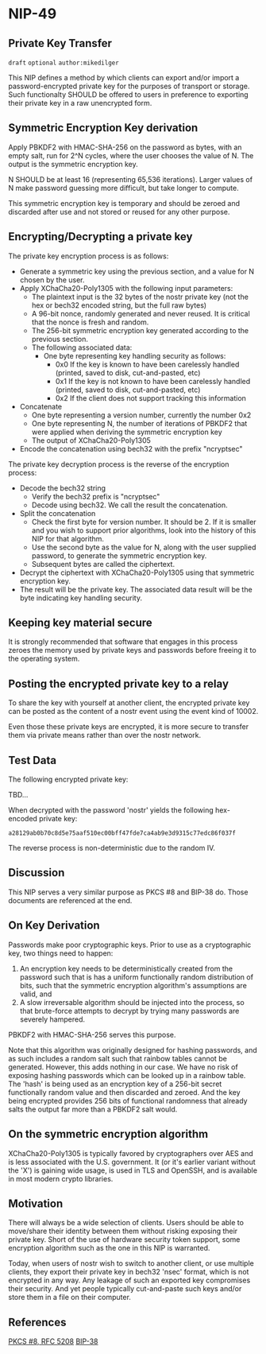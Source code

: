 
NIP-49
======

Private Key Transfer
--------------------

`draft` `optional` `author:mikedilger`

This NIP defines a method by which clients can export and/or import a password-encrypted private key for the purposes of transport or storage. Such functionalty SHOULD be offered to users in preference to exporting their private key in a raw unencrypted form.

Symmetric Encryption Key derivation
-----------------------------------

Apply PBKDF2 with HMAC-SHA-256 on the password as bytes, with an empty salt, run for 2^N cycles, where the user chooses the value of N. The output is the symmetric encryption key.

N SHOULD be at least 16 (representing 65,536 iterations).  Larger values of N make password guessing more difficult, but take longer to compute.

This symmetric encryption key is temporary and should be zeroed and discarded after use and not stored or reused for any other purpose.

Encrypting/Decrypting a private key
-----------------------------------

The private key encryption process is as follows:

 - Generate a symmetric key using the previous section, and a value for N chosen by the user.
 - Apply XChaCha20-Poly1305 with the following input parameters:
     - The plaintext input is the 32 bytes of the nostr private key (not the hex or bech32 encoded string, but the full raw bytes)
     - A 96-bit nonce, randomly generated and never reused. It is critical that the nonce is fresh and random.
     - The 256-bit symmetric encryption key generated according to the previous section.
     - The following associated data:
         - One byte representing key handling security as follows:
             - 0x0 If the key is known to have been carelessly handled (printed, saved to disk, cut-and-pasted, etc)
             - 0x1 If the key is not known to have been carelessly handled (printed, saved to disk, cut-and-pasted, etc)
             - 0x2 If the client does not support tracking this information
 - Concatenate
     - One byte representing a version number, currently the number 0x2
     - One byte representing N, the number of iterations of PBKDF2 that were applied when deriving the symmetric encryption key
     - The output of XChaCha20-Poly1305
 - Encode the concatenation using bech32 with the prefix "ncryptsec"

The private key decryption process is the reverse of the encryption process:

 - Decode the bech32 string
     - Verify the bech32 prefix is "ncryptsec"
     - Decode using bech32. We call the result the concatenation.
 - Split the concatenation
     - Check the first byte for version number. It should be 2. If it is smaller and you wish to support prior algorithms,
       look into the history of this NIP for that algorithm.
     - Use the second byte as the value for N, along with the user supplied password, to generate the symmetric encryption key.
     - Subsequent bytes are called the ciphertext.
 - Decrypt the ciphertext with XChaCha20-Poly1305 using that symmetric encryption key.
 - The result will be the private key. The associated data result will be the byte indicating key handling security.

Keeping key material secure
---------------------------

It is strongly recommended that software that engages in this process zeroes the memory used by private keys and passwords before freeing it to the operating system.

Posting the encrypted private key to a relay
--------------------------------------------

To share the key with yourself at another client, the encrypted private key can be posted as the content of a nostr event using the event kind of 10002.

Even those these private keys are encrypted, it is more secure to transfer them via private means rather than over the nostr network.

Test Data
---------

The following encrypted private key:

TBD...

When decrypted with the password 'nostr' yields the following hex-encoded private key:

`a28129ab0b70c8d5e75aaf510ec00bff47fde7ca4ab9e3d9315c77edc86f037f`

The reverse process is non-deterministic due to the random IV.

Discussion
----------

This NIP serves a very similar purpose as PKCS #8 and BIP-38 do. Those documents are referenced at the end.

## On Key Derivation

Passwords make poor cryptographic keys. Prior to use as a cryptographic key, two things need to happen:

1. An encryption key needs to be deterministically created from the password such that is has a uniform functionally random distribution of bits, such that the symmetric encryption algorithm's assumptions are valid, and
2. A slow irreversable algorithm should be injected into the process, so that brute-force attempts to decrypt by trying many passwords are severely hampered.

PBKDF2 with HMAC-SHA-256 serves this purpose.

Note that this algorithm was originally designed for hashing passwords, and as such includes a random salt such that rainbow tables cannot be generated. However, this adds nothing in our case. We have no risk of exposing hashing passwords which can be looked up in a rainbow table. The 'hash' is being used as an encryption key of a 256-bit secret functionally random value and then discarded and zeroed. And the key being encrypted provides 256 bits of functional randomness that already salts the output far more than a PBKDF2 salt would.

## On the symmetric encryption algorithm

XChaCha20-Poly1305 is typically favored by cryptographers over AES and is less associated with the U.S. government.  It (or it's earlier variant without the 'X') is gaining wide usage, is used in TLS and OpenSSH, and is available in most modern crypto libraries.

Motivation
----------

There will always be a wide selection of clients. Users should be able to move/share their identity between them without risking exposing their private key. Short of the use of hardware security token support, some encryption algorithm such as the one in this NIP is warranted.

Today, when users of nostr wish to switch to another client, or use multiple clients, they export their private key in bech32 'nsec' format, which is not encrypted in any way. Any leakage of such an exported key compromises their security. And yet people typically cut-and-paste such keys and/or store them in a file on their computer.

References
----------

[PKCS #8, RFC 5208](https://datatracker.ietf.org/doc/html/rfc5208)
[BIP-38](https://github.com/bitcoin/bips/blob/master/bip-0038.mediawiki)
